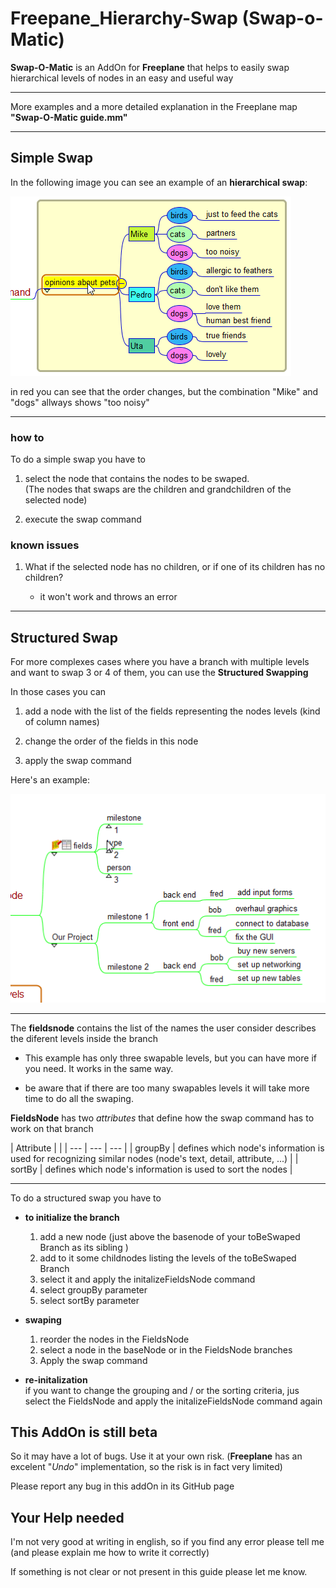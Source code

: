 # Freepane_Hierarchy-Swap (Swap-o-Matic)

**Swap-O-Matic** is an AddOn for **Freeplane** that helps to easily swap hierarchical levels of nodes in an easy and useful way

---

More examples and a more detailed explanation in the Freeplane map **"Swap-O-Matic guide.mm"**

---

## Simple Swap

In the following image you can see an example of an **hierarchical swap**:

![Simple Swap](/simpleSwap.gif)

in red you can see that the order changes, but the combination "Mike" and "dogs" allways shows "too noisy"

---

### how to

To do a simple swap you have to

1. select the node that contains the nodes to be swaped.  
(The nodes that swaps are the children and grandchildren of the selected node)

2. execute the swap command

### known issues

1. What if the selected node has no children, or if one of its children has no children?

   - it won't work and throws an error

---

## Structured Swap

For more complexes cases where you have a branch with multiple levels and want to swap 3 or 4 of them, you can use the **Structured Swapping**

In those cases you can

1. add a node with the list of the fields representing the nodes levels (kind of column names)

1. change the order of the fields in this node

1. apply the swap command

Here's an example:

![Structured Swap](/StructuredSwap.gif)

---

The **fieldsnode** contains the list of the names the user consider describes the diferent levels inside the branch

- This example has only three swapable levels, but you can have more if you need. It works in the same way.

- be aware that if there are too many swapables levels it will take more time to do all the swaping.

**FieldsNode** has two *attributes* that define how the swap command has to work on that branch

| Attribute |  |
| --- | --- | --- |
| groupBy | defines which node's information is used for recognizing similar nodes (node's text, detail, attribute, ...) |
| sortBy | defines which node's information is used to sort the nodes |

---

To do a structured swap you have to

- **to initialize the branch**
    1. add a new node (just above the basenode of your toBeSwaped Branch as its sibling )
    2. add to it some childnodes listing the levels of the toBeSwaped Branch
    3. select it and apply the initalizeFieldsNode command
    4. select groupBy parameter
    5. select sortBy parameter

- **swaping**
    1. reorder the nodes in the FieldsNode
    2. select a node in the baseNode or in the FieldsNode branches
    3. Apply the swap command

- **re-initalization**  
if you want to change the grouping and / or the sorting criteria, jus select the FieldsNode and apply the initalizeFieldsNode command again

## This AddOn is still beta

So it may have a lot of bugs. Use it at your own risk. (**Freeplane** has an excelent "*Undo*" implementation, so the risk is in fact very limited)

Please report any bug in this addOn in its GitHub page

## Your Help needed

I'm not very good at writing in english, so if you find any error please tell me (and please explain me how to write it correctly)

If something is not clear or not present in this guide please let me know.
